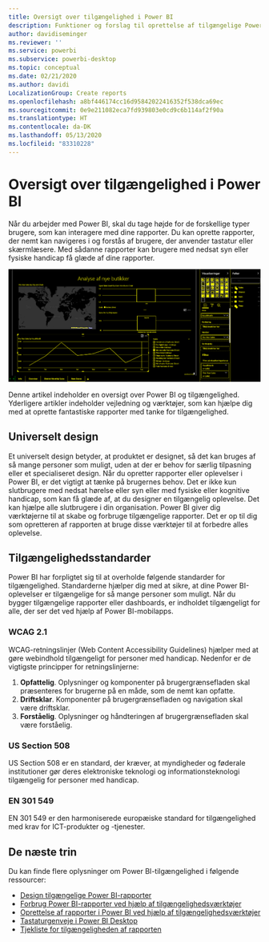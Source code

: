 ```yaml
---
title: Oversigt over tilgængelighed i Power BI
description: Funktioner og forslag til oprettelse af tilgængelige Power BI Desktop-rapporter, herunder WCAG-retningslinjer (Web Content Accessibility Guidelines)
author: davidiseminger
ms.reviewer: ''
ms.service: powerbi
ms.subservice: powerbi-desktop
ms.topic: conceptual
ms.date: 02/21/2020
ms.author: davidi
LocalizationGroup: Create reports
ms.openlocfilehash: a8bf446174cc16d95842022416352f538dca69ec
ms.sourcegitcommit: 0e9e211082eca7fd939803e0cd9c6b114af2f90a
ms.translationtype: HT
ms.contentlocale: da-DK
ms.lasthandoff: 05/13/2020
ms.locfileid: "83310228"
---
```

# <a name="overview-of-accessibility-in-power-bi"></a>Oversigt over tilgængelighed i Power BI

Når du arbejder med Power BI, skal du tage højde for de forskellige typer brugere, som kan interagere med dine rapporter. Du kan oprette rapporter, der nemt kan navigeres i og forstås af brugere, der anvender tastatur eller skærmlæsere. Med sådanne rapporter kan brugere med nedsat syn eller fysiske handicap få glæde af dine rapporter.

![Indstillinger for stor kontrast](media/desktop-accessibility/accessibility-05b.png)

Denne artikel indeholder en oversigt over Power BI og tilgængelighed. Yderligere artikler indeholder vejledning og værktøjer, som kan hjælpe dig med at oprette fantastiske rapporter med tanke for tilgængelighed.

## <a name="universal-design"></a>Universelt design

Et universelt design betyder, at produktet er designet, så det kan bruges af så mange personer som muligt, uden at der er behov for særlig tilpasning eller et specialiseret design. Når du opretter rapporter eller oplevelser i Power BI, er det vigtigt at tænke på brugernes behov. Det er ikke kun slutbrugere med nedsat hørelse eller syn eller med fysiske eller kognitive handicap, som kan få glæde af, at du designer en tilgængelig oplevelse. Det kan hjælpe alle slutbrugere i din organisation. Power BI giver dig værktøjerne til at skabe og forbruge tilgængelige rapporter. Det er op til dig som opretteren af rapporten at bruge disse værktøjer til at forbedre alles oplevelse.

## <a name="accessibility-standards"></a>Tilgængelighedsstandarder

Power BI har forpligtet sig til at overholde følgende standarder for tilgængelighed. Standarderne hjælper dig med at sikre, at dine Power BI-oplevelser er tilgængelige for så mange personer som muligt. Når du bygger tilgængelige rapporter eller dashboards, er indholdet tilgængeligt for alle, der ser det ved hjælp af Power BI-mobilapps.

### <a name="wcag-21"></a>WCAG 2.1

WCAG-retningslinjer (Web Content Accessibility Guidelines) hjælper med at gøre webindhold tilgængeligt for personer med handicap. Nedenfor er de vigtigste principper for retningslinjerne:

1. **Opfattelig**. Oplysninger og komponenter på brugergrænsefladen skal præsenteres for brugerne på en måde, som de nemt kan opfatte.
2. **Driftsklar**. Komponenter på brugergrænsefladen og navigation skal være driftsklar.
3. **Forståelig**. Oplysninger og håndteringen af brugergrænsefladen skal være forståelig.

### <a name="us-section-508"></a>US Section 508

US Section 508 er en standard, der kræver, at myndigheder og føderale institutioner gør deres elektroniske teknologi og informationsteknologi tilgængelig for personer med handicap.

### <a name="en-301-549"></a>EN 301 549

EN 301 549 er den harmoniserede europæiske standard for tilgængelighed med krav for ICT-produkter og -tjenester.  

## <a name="next-steps"></a>De næste trin

Du kan finde flere oplysninger om Power BI-tilgængelighed i følgende ressourcer:

* [Design tilgængelige Power BI-rapporter](desktop-accessibility-creating-reports.md)
* [Forbrug Power BI-rapporter ved hjælp af tilgængelighedsværktøjer](desktop-accessibility-consuming-tools.md)
* [Oprettelse af rapporter i Power BI ved hjælp af tilgængelighedsværktøjer](desktop-accessibility-creating-tools.md)
* [Tastaturgenveje i Power BI Desktop](desktop-accessibility-keyboard-shortcuts.md)
* [Tjekliste for tilgængeligheden af rapporten](desktop-accessibility-creating-reports.md#report-accessibility-checklist)


